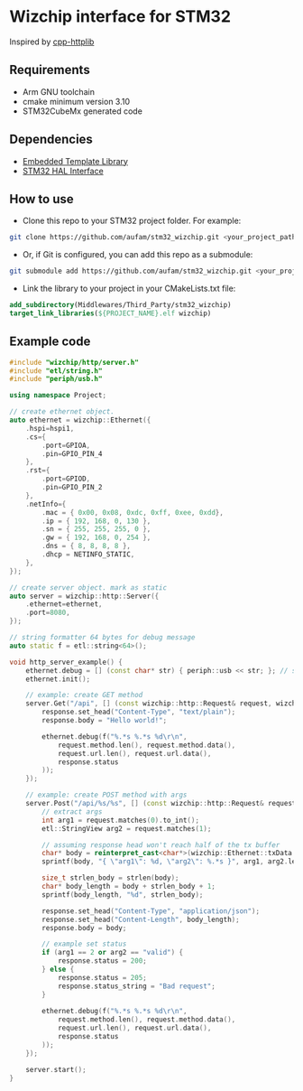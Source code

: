 # Wizchip interface for STM32
Inspired by [cpp-httplib](https://github.com/yhirose/cpp-httplib)

## Requirements
* Arm GNU toolchain
* cmake minimum version 3.10
* STM32CubeMx generated code

## Dependencies
* [Embedded Template Library](https://github.com/aufam/etl/tree/FreeRTOS)
* [STM32 HAL Interface](https://github.com/aufam/stm32_hal_interface)

## How to use
* Clone this repo to your STM32 project folder. For example:
```bash
git clone https://github.com/aufam/stm32_wizchip.git <your_project_path>/Middlewares/Third_Party/stm32_wizchip
```
* Or, if Git is configured, you can add this repo as a submodule:
```bash
git submodule add https://github.com/aufam/stm32_wizchip.git <your_project_path>/Middlewares/Third_Party/stm32_wizchip
```
* Link the library to your project in your CMakeLists.txt file:
```cmake
add_subdirectory(Middlewares/Third_Party/stm32_wizchip)
target_link_libraries(${PROJECT_NAME}.elf wizchip)
```

## Example code
```c++
#include "wizchip/http/server.h"
#include "etl/string.h"
#include "periph/usb.h"

using namespace Project;

// create ethernet object.
auto ethernet = wizchip::Ethernet({
    .hspi=hspi1,
    .cs={
        .port=GPIOA, 
        .pin=GPIO_PIN_4
    },
    .rst={
        .port=GPIOD, 
        .pin=GPIO_PIN_2
    },
    .netInfo={ 
        .mac = { 0x00, 0x08, 0xdc, 0xff, 0xee, 0xdd},
        .ip = { 192, 168, 0, 130 },
        .sn = { 255, 255, 255, 0 },
        .gw = { 192, 168, 0, 254 },
        .dns = { 8, 8, 8, 8 },
        .dhcp = NETINFO_STATIC,
    },
});

// create server object. mark as static
auto server = wizchip::http::Server({
    .ethernet=ethernet,
    .port=8080,
});

// string formatter 64 bytes for debug message
auto static f = etl::string<64>();

void http_server_example() {
    ethernet.debug = [] (const char* str) { periph::usb << str; }; // set debug print to usb
    ethernet.init();

    // example: create GET method
    server.Get("/api", [] (const wizchip::http::Request& request, wizchip::http::Response& response) {
        response.set_head("Content-Type", "text/plain");
        response.body = "Hello world!";

        ethernet.debug(f("%.*s %.*s %d\r\n", 
            request.method.len(), request.method.data(),
            request.url.len(), request.url.data(),
            response.status
        ));
    });

    // example: create POST method with args
    server.Post("/api/%s/%s", [] (const wizchip::http::Request& request, wizchip::http::Response& response) {
        // extract args
        int arg1 = request.matches(0).to_int();
        etl::StringView arg2 = request.matches(1);

        // assuming response head won't reach half of the tx buffer
        char* body = reinterpret_cast<char*>(wizchip::Ethernet::txData + (WIZCHIP_BUFFER_LENGTH / 2));
        sprintf(body, "{ \"arg1\": %d, \"arg2\": %.*s }", arg1, arg2.len(), arg2.data());

        size_t strlen_body = strlen(body);
        char* body_length = body + strlen_body + 1;
        sprintf(body_length, "%d", strlen_body);

        response.set_head("Content-Type", "application/json");
        response.set_head("Content-Length", body_length);
        response.body = body;

        // example set status
        if (arg1 == 2 or arg2 == "valid") {
            response.status = 200;
        } else {
            response.status = 205;
            response.status_string = "Bad request";
        }
        
        ethernet.debug(f("%.*s %.*s %d\r\n", 
            request.method.len(), request.method.data(),
            request.url.len(), request.url.data(),
            response.status
        ));
    });

    server.start();
}
```
